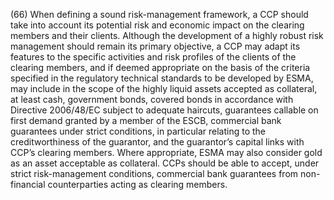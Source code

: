 (66) When defining a sound risk-management framework, a CCP should take into account its potential risk and economic impact on the clearing members and their clients. Although the development of a highly robust risk management should remain its primary objective, a CCP may adapt its features to the specific activities and risk profiles of the clients of the clearing members, and if deemed appropriate on the basis of the criteria specified in the regulatory technical standards to be developed by ESMA, may include in the scope of the highly liquid assets accepted as collateral, at least cash, government bonds, covered bonds in accordance with Directive 2006/48/EC subject to adequate haircuts, guarantees callable on first demand granted by a member of the ESCB, commercial bank guarantees under strict conditions, in particular relating to the creditworthiness of the guarantor, and the guarantor’s capital links with CCP’s clearing members. Where appropriate, ESMA may also consider gold as an asset acceptable as collateral. CCPs should be able to accept, under strict risk-management conditions, commercial bank guarantees from non-financial counterparties acting as clearing members.